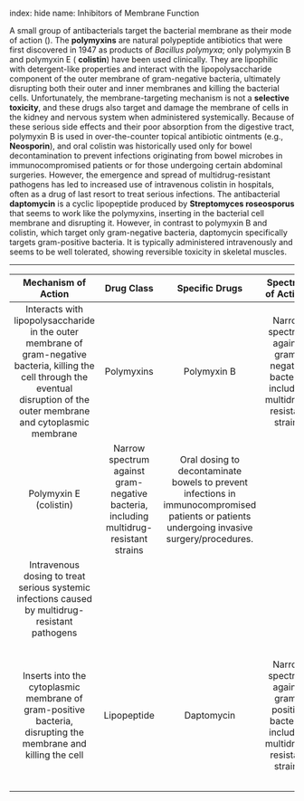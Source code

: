 index: hide
name: Inhibitors of Membrane Function

A small group of antibacterials target the bacterial membrane as their mode of action (). The  **polymyxins** are natural polypeptide antibiotics that were first discovered in 1947 as products of  *Bacillus polymyxa*; only polymyxin B and polymyxin E ( **colistin**) have been used clinically. They are lipophilic with detergent-like properties and interact with the lipopolysaccharide component of the outer membrane of gram-negative bacteria, ultimately disrupting both their outer and inner membranes and killing the bacterial cells. Unfortunately, the membrane-targeting mechanism is not a  **selective toxicity**, and these drugs also target and damage the membrane of cells in the kidney and nervous system when administered systemically. Because of these serious side effects and their poor absorption from the digestive tract, polymyxin B is used in over-the-counter topical antibiotic ointments (e.g.,  **Neosporin**), and oral colistin was historically used only for bowel decontamination to prevent infections originating from bowel microbes in immunocompromised patients or for those undergoing certain abdominal surgeries. However, the emergence and spread of multidrug-resistant pathogens has led to increased use of intravenous colistin in hospitals, often as a drug of last resort to treat serious infections. The antibacterial  **daptomycin** is a cyclic lipopeptide produced by  **Streptomyces roseosporus** that seems to work like the polymyxins, inserting in the bacterial cell membrane and disrupting it. However, in contrast to polymyxin B and colistin, which target only gram-negative bacteria, daptomycin specifically targets gram-positive bacteria. It is typically administered intravenously and seems to be well tolerated, showing reversible toxicity in skeletal muscles.


****

| Mechanism of Action | Drug Class | Specific Drugs | Spectrum of Activity | Clinical Use |
|:-:|:-:|:-:|:-:|:-:|
| Interacts with lipopolysaccharide in the outer membrane of gram-negative bacteria, killing the cell through the eventual disruption of the outer membrane and cytoplasmic membrane | Polymyxins | Polymyxin B | Narrow spectrum against gram-negative bacteria, including multidrug-resistant strains | Topical preparations to prevent infections in wounds |
| Polymyxin E (colistin) | Narrow spectrum against gram-negative bacteria, including multidrug-resistant strains | Oral dosing to decontaminate bowels to prevent infections in immunocompromised patients or patients undergoing invasive surgery/procedures. |
| Intravenous dosing to treat serious systemic infections caused by multidrug-resistant pathogens |
| Inserts into the cytoplasmic membrane of gram-positive bacteria, disrupting the membrane and killing the cell | Lipopeptide | Daptomycin | Narrow spectrum against gram-positive bacteria, including multidrug-resistant strains | Complicated skin and skin-structure infections and bacteremia caused by gram-positive pathogens, including MRSA |
    
